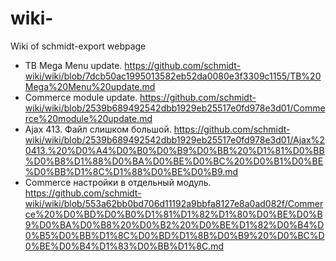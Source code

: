 # wiki-
Wiki of schmidt-export webpage 

* TB Mega Menu update. https://github.com/schmidt-wiki/wiki/blob/7dcb50ac1995013582eb52da0080e3f3309c1155/TB%20Mega%20Menu%20update.md
* Commerce module update. https://github.com/schmidt-wiki/wiki/blob/2539b689492542dbb1929eb25517e0fd978e3d01/Commerce%20module%20update.md
* Ajax 413. Файл слишком большой. https://github.com/schmidt-wiki/wiki/blob/2539b689492542dbb1929eb25517e0fd978e3d01/Ajax%20413.%20%D0%A4%D0%B0%D0%B9%D0%BB%20%D1%81%D0%BB%D0%B8%D1%88%D0%BA%D0%BE%D0%BC%20%D0%B1%D0%BE%D0%BB%D1%8C%D1%88%D0%BE%D0%B9.md
* Commerce настройки в отдельный модуль. https://github.com/schmidt-wiki/wiki/blob/553a62bb0bd706d11192a9bbfa8127e8a0ad082f/Commerce%20%D0%BD%D0%B0%D1%81%D1%82%D1%80%D0%BE%D0%B9%D0%BA%D0%B8%20%D0%B2%20%D0%BE%D1%82%D0%B4%D0%B5%D0%BB%D1%8C%D0%BD%D1%8B%D0%B9%20%D0%BC%D0%BE%D0%B4%D1%83%D0%BB%D1%8C.md
